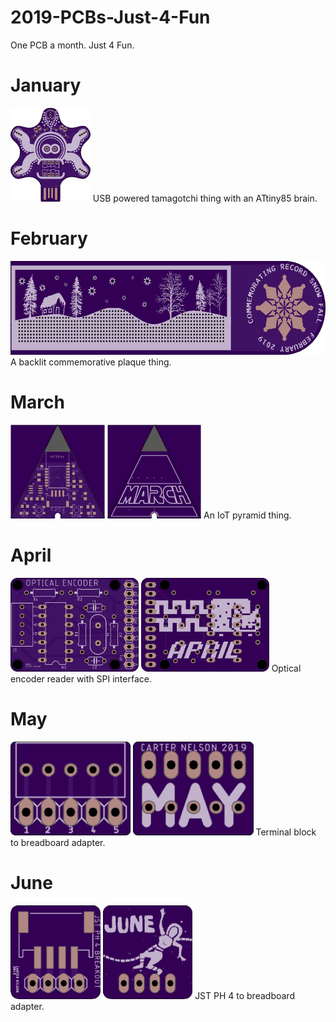 # 2019-PCBs-Just-4-Fun
One PCB a month. Just 4 Fun.

# January
<img src="./01-JAN/doc/jan_pcb_front.png" height=150px>
USB powered tamagotchi thing with an ATtiny85 brain.

# February
<img src="./02-FEB/doc/feb_pcb_front.png" height=150px>
A backlit commemorative plaque thing.

# March
<img src="./03-MAR/doc/mar_pcb_front.png" height=150px>
<img src="./03-MAR/doc/mar_pcb_back.png" height=150px>
An IoT pyramid thing.

# April
<img src="./04-APR/doc/apr_pcb_front.png" height=150px>
<img src="./04-APR/doc/apr_pcb_back.png" height=150px>
Optical encoder reader with SPI interface.

# May
<img src="./05-MAY/doc/may_pcb_front.png" height=150px>
<img src="./05-MAY/doc/may_pcb_back.png" height=150px>
Terminal block to breadboard adapter.

# June
<img src="./06-JUN/doc/jun_pcb_front.png" height=150px>
<img src="./06-JUN/doc/jun_pcb_back.png" height=150px>
JST PH 4 to breadboard adapter.
